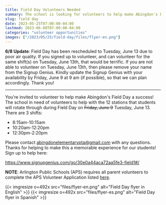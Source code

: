 ```yaml
--- 
title: Field Day Volunteers Needed
summary: The school is looking for volunteers to help make Abingdon's Field Day a success on Tuesday, June 13.
slug: field day
date: 2023-05-25T07:00:00-04:00
lastmod: 2023-06-08T07:00:00-04:00
categories: "volunteer opportunities"
images: ["/2023/05/25/field-day/files/flyer-en.png"]
---
```


**6/8 Update**: Field Day has been rescheduled to Tuesday, June 13 due to poor air quality. If you signed up to volunteer, and can volunteer for the same shift(s) on Tuesday, June 13th, that would be terrific.  If you are not able to volunteer on Tuesday, June 13th, then please remove your name from the Signup Genius.  Kindly update the Signup Genius with your availability by Friday, June 9 at 9 am (if possible), so that we can plan accordingly. Thank you!

---

You're invited to volunteer to help make Abingdon's Field Day a success! The school in need of volunteers to help with the 12 stations that students will rotate through during Field Day on ~~Friday, June 9~~ Tuesday, June 13. There are 3 shifts:

- 8:15am-10:15am
- 10:20am-12:20pm
- 12:30pm-2:20pm

Please contact abingdonelementarypta@gmail.com with any questions. Thanks for helping to make this a memorable experience for our students! Sign up to help here:

https://www.signupgenius.com/go/30e0a44aca72aa5fe3-field1#/

**NOTE**:  Arlington Public Schools (APS) requires all parent volunteers to complete the APS Volunteer Application listed [here](https://abingdon.apsva.us/families/volunteer/).

{{< imgresize o=492x src="files/flyer-en.png" alt="Field Day flyer in English" >}}
{{< imgresize o=492x src="files/flyer-es.png" alt="Field Day flyer in Spanish" >}}